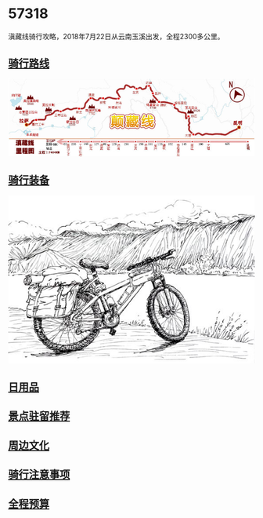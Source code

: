 57318
========
滇藏线骑行攻略，2018年7月22日从云南玉溪出发，全程2300多公里。

[骑行路线](ROUTE.MD)
--------
![route](pics/route.jpg)

[骑行装备](EQUIPMENT.MD)
-------
![equi](pics/equi.jpg)

[日用品](COMMODITY.MD)
-------

[景点驻留推荐](SCENIC.MD)
-----

[周边文化](CULTURE.MD)
-----

[骑行注意事项](CYCLING.MD)
-----

[全程预算](BUDGET.MD)
----

